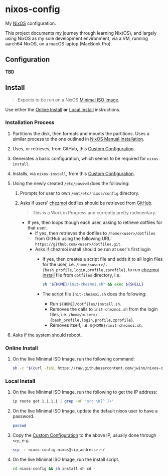 # nixos-config

My [NixOS] configuration.

This project documents my journey through learning Nix(OS),
and largely using NixOS as my sole development environment,
via a VM, running aarch64 NixOS, on a macOS laptop (MacBook Pro).

## Configuration

**TBD**

## Install

> Expects to be run on a NixOS [Minimal ISO Image].

Use either the [Online Install](#online-install) **or** [Local Install](#local-install) instructions.

### Installation Process

1.  Partitions the disk, then formats and mounts the partitions.
    Uses a similar process to the one outlined in [NixOS Manual Installation].
1.  Uses, or retrieves, from GitHub, this [Custom Configuration].
1.  Generates a basic configuration, which seems to be required for `nixos-install`.
1.  Installs, via `nixos-install`, from this [Custom Configuration]. 
1.  Using the newly created `/etc/passwd` does the following:

    1.  Prompts for user to own `/mnt/etc/nixos/config` directory.
    1.  Asks if users' [chezmoi] dotfiles should be retrieved from [GitHub].

        > This is a Work in Progress and currently pretty rudimentary.

        -  If yes, then loops though each user, asking to retrieve dotfiles for that user.
            -  If yes, then retrieves the dotfiles to `/home/<user>/dotfiles`
                from GitHub using the following URL:
                `https://github.com/<user>/dotfiles.git`.
            -   Asks if chezmoi install should be run at user's first login
                -   If yes, then creates a script file and adds it to all login files for the user,
                    i.e. `/home/<user>/.{bash_profile,login,profile,zprofile}`, to run [chezmoi install] file from `dotfiles` directory, i.e.

                    ```sh
                    sh "${HOME}/init-chezmoi.sh" && exec ${SHELL}
                    ```

                -   The script file `init-chezmoi.sh` does the following:
                    -   Run `${HOME}/dotfiles/install.sh`.
                    -   Removes the calls to `init-chezmoi.sh` from the login files,     i.e. `/home/<user>/.{bash_profile,login,profile,zprofile}`.
                    -   Removes itself, i.e. `${HOME}/init-chezmoi.sh`.

1.  Asks if the system should reboot.

### Online Install

1.  On the live Minimal ISO Image, run the following command:

    ```sh
    sh -c "$(curl -fsSL https://raw.githubusercontent.com/jwinn/nixos-config/main/install.sh)"
    ```

### Local Install

1.  On the live Minimal ISO Image, run the following to get the IP address:

    ```sh
    ip route get 1.1.1.1 | grep -oP 'src \K[^ ]+'
    ```

1.  On the live Minimal ISO Image, update the default nixos user to have a password.

    ```sh
    passwd
    ```

1.  Copy the [Custom Configuration] to the above IP, usually done through `scp`, e.g.

    ```sh
    scp -r nixos-config nixos@<ip_address>:~/
    ```

1.  On the live Minimal ISO Image, run the install script.
    ```sh
    cd nixos-config && sh install.sh cd -
    ```

[chezmoi]: https://www.chezmoi.io
[chezmoi install]: https://www.chezmoi.io/reference/commands/generate/
[Custom Configuration]: https://github.com/jwinn/nixos-config
[GitHub]: https://github.com
[Minimal ISO Image]: https://nixos.org/download
[NixOS]: https://nixos.org/
[NixOS Manual Installation]: https://nixos.org/manual/nixos/stable/index.html#sec-installation-manual
